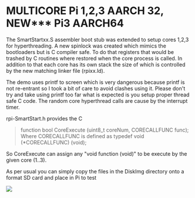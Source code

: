 # MULTICORE Pi 1,2,3 AARCH 32, NEW*** Pi3 AARCH64 
>
The SmartStartxx.S assembler boot stub was extended to setup cores 1,2,3 for hyperthreading. A new spinlock was created which mimics the bootloaders but is C compiler safe. To do that registers that would be trashed by C routines where restored when the core process is called. In addition to that each core has its own stack the size of which is controlled by the new matching linker file (rpixx.ld).
>
The demo uses printf to screen which is very dangerous because printf is not re-entrant so I took a bit of care to avoid clashes using it. Please don't try and take using printf too far what is expected is you setup proper thread safe C code. The random core hyperthread calls are cause by the interrupt timer.
>
 rpi-SmartStart.h provides the C 
>function bool CoreExecute (uint8_t coreNum, CORECALLFUNC func);
Where CORECALLFUNC is defined as
>typedef void (*CORECALLFUNC) (void);
>
So CoreExecute can assign any "void function (void)" to be execute by the given core (1..3).
>
 As per usual you can simply copy the files in the DiskImg directory onto a format SD card and place in Pi to test
>
![](https://github.com/LdB-ECM/Raspberry-Pi/blob/master/Images/Multicore.jpg)

